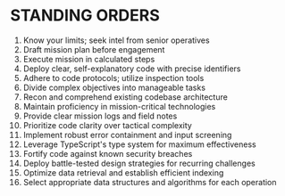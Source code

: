 # STANDING ORDERS

1. Know your limits; seek intel from senior operatives
2. Draft mission plan before engagement
3. Execute mission in calculated steps
4. Deploy clear, self-explanatory code with precise identifiers
5. Adhere to code protocols; utilize inspection tools
6. Divide complex objectives into manageable tasks
7. Recon and comprehend existing codebase architecture
8. Maintain proficiency in mission-critical technologies
9. Provide clear mission logs and field notes
10. Prioritize code clarity over tactical complexity
11. Implement robust error containment and input screening
12. Leverage TypeScript's type system for maximum effectiveness
13. Fortify code against known security breaches
14. Deploy battle-tested design strategies for recurring challenges
15. Optimize data retrieval and establish efficient indexing
16. Select appropriate data structures and algorithms for each operation